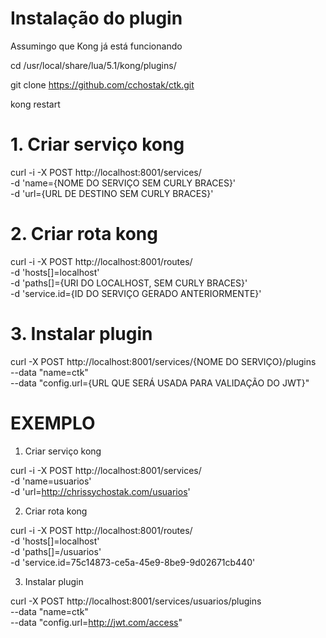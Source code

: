 # Instalação do plugin

Assumingo que Kong já está funcionando

cd /usr/local/share/lua/5.1/kong/plugins/

git clone https://github.com/cchostak/ctk.git

kong restart

# 1. Criar serviço kong
curl -i -X POST http://localhost:8001/services/ \
    -d 'name={NOME DO SERVIÇO SEM CURLY BRACES}' \
    -d 'url={URL DE DESTINO SEM CURLY BRACES}'

# 2. Criar rota kong

curl -i -X POST http://localhost:8001/routes/ \
    -d 'hosts[]=localhost' \
    -d 'paths[]={URI DO LOCALHOST, SEM CURLY BRACES}' \
    -d 'service.id={ID DO SERVIÇO GERADO ANTERIORMENTE}'

# 3. Instalar plugin

curl -X POST http://localhost:8001/services/{NOME DO SERVIÇO}/plugins \
    --data "name=ctk" \
	--data "config.url={URL QUE SERÁ USADA PARA VALIDAÇÃO DO JWT}"

# EXEMPLO

1. Criar serviço kong

curl -i -X POST http://localhost:8001/services/ \
    -d 'name=usuarios' \
    -d 'url=http://chrissychostak.com/usuarios' 

2. Criar rota kong

curl -i -X POST http://localhost:8001/routes/ \
    -d 'hosts[]=localhost' \
    -d 'paths[]=/usuarios' \
    -d 'service.id=75c14873-ce5a-45e9-8be9-9d02671cb440'
	
3. Instalar plugin

curl -X POST http://localhost:8001/services/usuarios/plugins \
    --data "name=ctk" \
	--data "config.url=http://jwt.com/access"